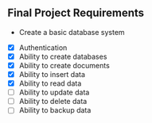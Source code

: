 ## Final Project Requirements
* Create a basic database system
- [x] Authentication
- [x] Ability to create databases
- [x] Ability to create documents
- [x] Ability to insert data
- [x] Ability to read data
- [ ] Ability to update data
- [ ] Ability to delete data
- [ ] Ability to backup data